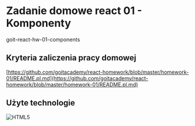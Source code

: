 # Zadanie domowe react 01 - Komponenty
 goit-react-hw-01-components

## Kryteria zaliczenia pracy domowej
[https://github.com/goitacademy/react-homework/blob/master/homework-01/README.pl.md](https://github.com/goitacademy/react-homework/blob/master/homework-01/README.pl.md)

## Użyte technologie
![HTML5](https://img.shields.io/badge/html5-%23E34F26.svg?style=for-the-badge&logo=html5)
